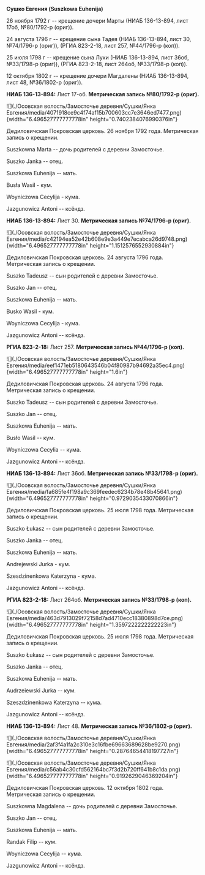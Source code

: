**Сушко Евгения (Suszkowa Euhenija)**

26 ноября 1792 г -- крещение дочери Марты (НИАБ 136-13-894, лист 17об,
№80/1792-р (ориг)).

24 августа 1796 г -- крещение сына Тадея (НИАБ 136-13-894, лист 30,
№74/1796-р (ориг)), (РГИА 823-2-18, лист 257, №44/1796-р (коп)).

25 июля 1798 г -- крещение сына Луки (НИАБ 136-13-894, лист 36об,
№33/1798-р (ориг)), (РГИА 823-2-18, лист 264об, №33/1798-р (коп)).

12 октября 1802 г -- крещение дочери Магдалены (НИАБ 136-13-894, лист
48, №36/1802-р (ориг)).

**НИАБ 136-13-894:** Лист 17-об. **Метрическая запись №80/1792-р
(ориг).**

![](./Осовская волость/Замосточье деревня/Сушки/Янка Евгения/media/4071918ce9c4f74af15b700603cc7e3646ed7477.png){width="6.496527777777778in"
height="0.7402384076990376in"}

Дедиловичская Покровская церковь. 26 ноября 1792 года. Метрическая
запись о крещении.

Suszkowna Marta -- дочь родителей с деревни Замосточье.

Suszko Janka -- отец.

Suszkowa Euhenija -- мать.

Busła Wasil - кум.

Woyniczowa Cecylija - кума.

Jazgunowicz Antoni -- ксёндз.

**НИАБ 136-13-894:** Лист 30. **Метрическая запись №74/1796-р (ориг).**

![](./Осовская волость/Замосточье деревня/Сушки/Янка Евгения/media/c42194ea52e42b608e9e3a449e7ecabca26d9748.png){width="6.496527777777778in"
height="1.1512576552930884in"}

Дедиловичская Покровская церковь. 24 августа 1796 года. Метрическая
запись о крещении.

Suszko Tadeusz -- сын родителей с деревни Замосточье.

Suszko Jan -- отец.

Suszkowa Euhenija -- мать.

Busko Wasil - кум.

Woyniczowa Cecylija - кума.

Jazgunowicz Antoni -- ксёндз.

**РГИА 823-2-18:** Лист 257. **Метрическая запись №44/1796-р (коп).**

![](./Осовская волость/Замосточье деревня/Сушки/Янка Евгения/media/eef1471eb5180643546b04f80987b94692a35ec4.png){width="6.496527777777778in"
height="1.6in"}

Дедиловичская Покровская церковь. 24 августа 1796 года. Метрическая
запись о крещении.

Suszko Tadeusz -- сын родителей с деревни Замосточье.

Suszko Jan -- отец.

Suszkowa Euhenija -- мать.

Busło Wasil -- кум.

Woyniczowa Cecylia -- кума.

Jazgunowicz Antoni -- ксёндз.

**НИАБ 136-13-894:** Лист 36об. **Метрическая запись №33/1798-р
(ориг).**

![](./Осовская волость/Замосточье деревня/Сушки/Янка Евгения/media/fa685fe4f198a9c369feedec6234b78e48b45641.png){width="6.496527777777778in"
height="0.9729035433070866in"}

Дедиловичская Покровская церковь. 25 июля 1798 года. Метрическая запись
о крещении.

Suszko Łukasz -- сын родителей с деревни Замосточье.

Suszko Janka -- отец.

Suszkowa Euhenija -- мать.

Andrejewski Jurka - кум.

Szesdzinenkowa Katerzyna - кума.

Jazgunowicz Antoni -- ксёндз.

**РГИА 823-2-18:** Лист 264об. **Метрическая запись №33/1798-р (коп).**

![](./Осовская волость/Замосточье деревня/Сушки/Янка Евгения/media/463d7913029f72158d7ad4710ecc18380898d7ce.png){width="6.496527777777778in"
height="1.3597222222222223in"}

Дедиловичская Покровская церковь. 25 июля 1798 года. Метрическая запись
о крещении.

Suszko Łukasz -- сын родителей с деревни Замосточье.

Suszko Janka -- отец.

Suszkowa Euhenija -- мать.

Audrzeiewski Jurka -- кум.

Szеszdzinenkowa Katerzyna -- кума.

Jazgunowicz Antoni -- ксёндз.

**НИАБ 136-13-894:** Лист 48. **Метрическая запись №36/1802-р (ориг).**

![](./Осовская волость/Замосточье деревня/Сушки/Янка Евгения/media/2af3f4a1fa2c310e3c16fbe69663689628be9270.png){width="6.496527777777778in"
height="0.28764654418197727in"}

![](./Осовская волость/Замосточье деревня/Сушки/Янка Евгения/media/c56ab4c30cfd562164bc7f3d2b720ff641b8c1da.png){width="6.496527777777778in"
height="0.9192629046369204in"}

Дедиловичская Покровская церковь. 12 октября 1802 года. Метрическая
запись о крещении.

Suszkowna Magdalena -- дочь родителей с деревни Замосточье.

Suszko Jan -- отец.

Suszkowa Euhenija -- мать.

Randak Filip -- кум.

Woyniczowa Cecylija -- кума.

Jazgunowicz Antoni -- ксёндз.
